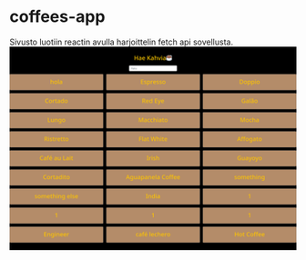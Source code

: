 # coffees-app
Sivusto luotiin reactin avulla harjoittelin fetch api sovellusta.
<img src= "https://github.com/nikouusitalo/coffees-app/blob/3bdc1e6bf9623898bb93863898e3fb6a1080f185/Coffee.png">
